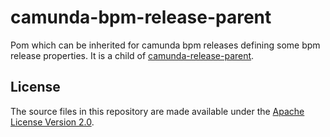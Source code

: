 camunda-bpm-release-parent
======================

Pom which can be inherited for camunda bpm releases defining some bpm release properties.
It is a child of [camunda-release-parent](https://github.com/camunda/camunda-release-parent).

License
-------

The source files in this repository are made available under the [Apache License Version 2.0](./LICENSE).